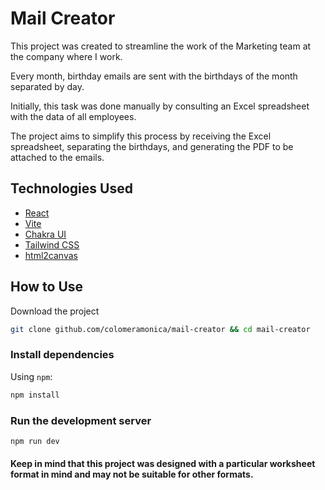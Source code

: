 # Mail Creator

This project was created to streamline the work of the Marketing team at the company where I work.

Every month, birthday emails are sent with the birthdays of the month separated by day.

Initially, this task was done manually by consulting an Excel spreadsheet with the data of all employees.

The project aims to simplify this process by receiving the Excel spreadsheet, separating the birthdays, and generating the PDF to be attached to the emails.

## Technologies Used

- [React](https://react.dev/)
- [Vite](https://vitejs.dev/)
- [Chakra UI](https://v2.chakra-ui.com/)
- [Tailwind CSS](https://tailwindcss.com/)
- [html2canvas](https://ekoopmans.github.io/html2pdf.js/)

## How to Use

Download the project 

```bash
git clone github.com/colomeramonica/mail-creator && cd mail-creator
```

### Install dependencies

Using `npm`:

```bash
npm install
```

### Run the development server

```bash
npm run dev
```

#### Keep in mind that this project was designed with a particular worksheet format in mind and may not be suitable for other formats.
